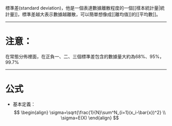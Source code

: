 標準差(standard deviation)，他是一個表達數據離散程度的一個[[樣本統計量|統計量]]，標準差越大表示數據越離散，可以簡單想像成[[離均值]]的[[平均數]]。
- - - 
# 注意：
在常態分佈裡面，在正負一、二、三個標準差包含的數據量大約為68%、95%，99.7%
- - -
# 公式
- 基本定義：
$$
\begin{align}
\sigma=\sqrt{\frac{1}{N}\sum^N_{i=1}(x_i-\bar{x})^2}
\\
\sigma=E(X)
\end{align}
$$
